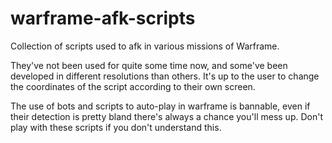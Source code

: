 # warframe-afk-scripts
Collection of scripts used to afk in various missions of Warframe.

They've not been used for quite some time now, and some've been developed in different resolutions than others.
It's up to the user to change the coordinates of the script according to their own screen.

The use of bots and scripts to auto-play in warframe is bannable, even if their detection is pretty bland there's always a chance you'll mess up.
Don't play with these scripts if you don't understand this.
